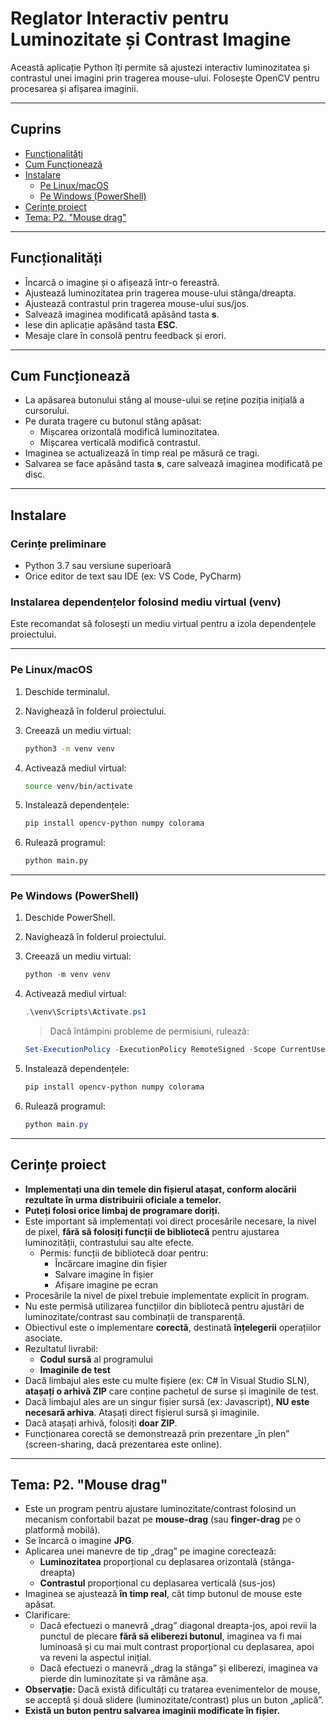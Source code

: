 # Reglator Interactiv pentru Luminozitate și Contrast Imagine

Această aplicație Python îți permite să ajustezi interactiv luminozitatea și contrastul unei imagini prin tragerea mouse-ului. Folosește OpenCV pentru procesarea și afișarea imaginii.

---

## Cuprins

- [Funcționalități](#funcționalități)
- [Cum Funcționează](#cum-funcționează)
- [Instalare](#instalare)
  - [Pe Linux/macOS](#pe-linuxmacos)
  - [Pe Windows (PowerShell)](#pe-windows-powershell)
- [Cerințe proiect](#cerințe-proiect)
- [Tema: P2. "Mouse drag"](#tema-p2-mouse-drag)

---

## Funcționalități

- Încarcă o imagine și o afișează într-o fereastră.
- Ajustează luminozitatea prin tragerea mouse-ului stânga/dreapta.
- Ajustează contrastul prin tragerea mouse-ului sus/jos.
- Salvează imaginea modificată apăsând tasta **s**.
- Iese din aplicație apăsând tasta **ESC**.
- Mesaje clare în consolă pentru feedback și erori.

---

## Cum Funcționează

- La apăsarea butonului stâng al mouse-ului se reține poziția inițială a cursorului.
- Pe durata tragere cu butonul stâng apăsat:
  - Mișcarea orizontală modifică luminozitatea.
  - Mișcarea verticală modifică contrastul.
- Imaginea se actualizează în timp real pe măsură ce tragi.
- Salvarea se face apăsând tasta **s**, care salvează imaginea modificată pe disc.

---

## Instalare

### Cerințe preliminare

- Python 3.7 sau versiune superioară
- Orice editor de text sau IDE (ex: VS Code, PyCharm)

### Instalarea dependențelor folosind mediu virtual (venv)

Este recomandat să folosești un mediu virtual pentru a izola dependențele proiectului.

---

### Pe Linux/macOS

1. Deschide terminalul.
2. Navighează în folderul proiectului.
3. Creează un mediu virtual:

    ```bash
    python3 -m venv venv
    ```

4. Activează mediul virtual:

    ```bash
    source venv/bin/activate
    ```

5. Instalează dependențele:

    ```bash
    pip install opencv-python numpy colorama
    ```

6. Rulează programul:

    ```bash
    python main.py
    ```

---

### Pe Windows (PowerShell)

1. Deschide PowerShell.
2. Navighează în folderul proiectului.
3. Creează un mediu virtual:

    ```powershell
    python -m venv venv
    ```

4. Activează mediul virtual:

    ```powershell
    .\venv\Scripts\Activate.ps1
    ```

    > Dacă întâmpini probleme de permisiuni, rulează:

    ```powershell
    Set-ExecutionPolicy -ExecutionPolicy RemoteSigned -Scope CurrentUser
    ```

5. Instalează dependențele:

    ```powershell
    pip install opencv-python numpy colorama
    ```

6. Rulează programul:

    ```powershell
    python main.py
    ```

---

## Cerințe proiect

- **Implementați una din temele din fișierul atașat, conform alocării rezultate în urma distribuirii oficiale a temelor.**
- **Puteți folosi orice limbaj de programare doriți.**
- Este important să implementați voi direct procesările necesare, la nivel de pixel, **fără să folosiți funcții de bibliotecă** pentru ajustarea luminozității, contrastului sau alte efecte.  
  - Permis: funcții de bibliotecă doar pentru:
    - Încărcare imagine din fișier
    - Salvare imagine în fișier
    - Afișare imagine pe ecran
- Procesările la nivel de pixel trebuie implementate explicit în program.
- Nu este permisă utilizarea funcțiilor din bibliotecă pentru ajustări de luminozitate/contrast sau combinații de transparență.
- Obiectivul este o implementare **corectă**, destinată **înțelegerii** operațiilor asociate.
- Rezultatul livrabil:  
  - **Codul sursă** al programului  
  - **Imaginile de test**
- Dacă limbajul ales este cu multe fișiere (ex: C# în Visual Studio SLN), **atașați o arhivă ZIP** care conține pachetul de surse și imaginile de test.
- Dacă limbajul ales are un singur fișier sursă (ex: Javascript), **NU este necesară arhiva**. Atașați direct fișierul sursă și imaginile.
- Dacă atașați arhivă, folosiți **doar ZIP**.
- Funcționarea corectă se demonstrează prin prezentare „în plen” (screen-sharing, dacă prezentarea este online).

---

## Tema: P2. "Mouse drag"

- Este un program pentru ajustare luminozitate/contrast folosind un mecanism confortabil bazat pe **mouse-drag** (sau **finger-drag** pe o platformă mobilă).
- Se încarcă o imagine **JPG**.
- Aplicarea unei manevre de tip „drag” pe imagine corectează:
  - **Luminozitatea** proporțional cu deplasarea orizontală (stânga-dreapta)
  - **Contrastul** proporțional cu deplasarea verticală (sus-jos)
- Imaginea se ajustează **în timp real**, cât timp butonul de mouse este apăsat.
- Clarificare:  
  - Dacă efectuezi o manevră „drag” diagonal dreapta-jos, apoi revii la punctul de plecare **fără să eliberezi butonul**, imaginea va fi mai luminoasă și cu mai mult contrast proporțional cu deplasarea, apoi va reveni la aspectul inițial.
  - Dacă efectuezi o manevră „drag la stânga” și eliberezi, imaginea va pierde din luminozitate și va rămâne așa.
- **Observație:** Dacă există dificultăți cu tratarea evenimentelor de mouse, se acceptă și două slidere (luminozitate/contrast) plus un buton „aplică”.
- **Există un buton pentru salvarea imaginii modificate în fișier.**

